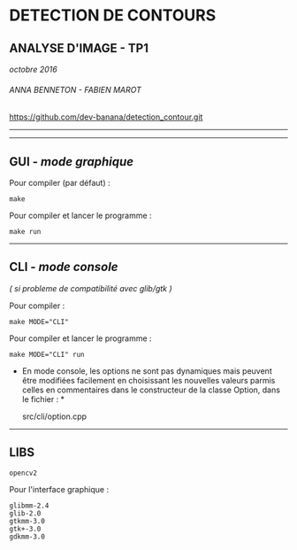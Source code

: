 # DETECTION DE CONTOURS

## ANALYSE D'IMAGE - TP1
*octobre 2016*

###### ANNA BENNETON - FABIEN MAROT

https://github.com/dev-banana/detection_contour.git


______________________
______________________


GUI - *mode graphique*
------
Pour compiler (par défaut) :

	make

Pour compiler et lancer le programme :

	make run

______________________


CLI - *mode console*
------
*( si probleme de compatibilité avec glib/gtk )*


Pour compiler :

	make MODE="CLI"

Pour compiler et lancer le programme :

	make MODE="CLI" run


* En mode console, les options ne sont pas dynamiques mais peuvent être modifiées facilement en choisissant les nouvelles valeurs parmis celles en commentaires dans le constructeur de la classe Option, dans le fichier : *

	src/cli/option.cpp  

______________________


LIBS
------

	opencv2

Pour l'interface graphique :

	glibmm-2.4
	glib-2.0
	gtkmm-3.0
	gtk+-3.0
	gdkmm-3.0